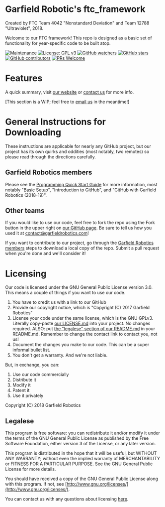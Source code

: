 # Garfield Robotic's ftc_framework
Created by FTC Team 4042 "Nonstandard Deviation" and Team 12788 "Ultraviolet", 2018.

Welcome to our FTC framework! This repo is designed as a basic set of functionality for year-specific code to be built atop. 

[![Maintenance](https://img.shields.io/badge/Maintained%3F-yes-green.svg)](https://github.com/ghs-robotics/ftc_framework/graphs/commit-activity)
[![License: GPL v3](https://img.shields.io/badge/License-GPL%20v3-blue.svg)](https://www.gnu.org/licenses/gpl-3.0)
[![GitHub watchers](https://img.shields.io/github/watchers/ghs-robotics/ftc_framework.svg?style=social&label=Watch&maxAge=2592000)](https://github.com/ghs-robotics/ftc_framework/watchers) 
[![GitHub stars](https://img.shields.io/github/stars/ghs-robotics/ftc_framework.svg?style=social&label=Star&maxAge=2592000)](https://github.com/ghs-robotics/ftc_framework/stargazers)
[![GitHub contributors](https://img.shields.io/github/contributors/ghs-robotics/ftc_framework.svg)](https://github.com/ghs-robotics/ftc_framework/graphs/contributors)
[![PRs Welcome](https://img.shields.io/badge/PRs-welcome-brightgreen.svg?style=rounded)](https://github.com/ghs-robotics/ftc_framework/pulls)

# Features

A quick summary, visit [our website](http://garfieldrobotics.com/) or [contact us](mailto:contact@garfieldrobotics.com) for more info.

[This section is a WIP; feel free to [email us](mailto:contact@garfieldrobotics.com) in the meantime!]

# General Instructions for Downloading

These instructions are applicable for nearly any GitHub project, but our project has its own quirks and oddities (most notably, two remotes) so please read through the directions carefully.

## Garfield Robotics members

Please see the [Programming Quick Start Guide](https://docs.google.com/document/d/18HkcGVUBCx-xuB1fTaNwWy_G-gSkZN36UPh0nA8P_rk/edit?usp=sharing) for more information, most notably "Basic Setup", "Introduction to GitHub", and "GitHub with Garfield Robotics (2018-19)".

## Other teams

If you would like to use our code, feel free to fork the repo using the Fork button in the upper right on [our GitHub page](https://github.com/ghs-robotics/ftc_framework). Be sure to tell us how you used it at [contact@garfieldrobotics.com](mailto:contact@garfieldrobotics.com)!

If you want to contribute to our project, go through the [Garfield Robotics members](#garfield-robotics-members) steps to download a local copy of the repo. Submit a pull request when you're done and we'll consider it!

# Licensing

Our code is licensed under the GNU General Public License version 3.0. This means a couple of things if you want to use our code. 
1. You have to credit us with a link to our GitHub
2. Provide our copyright notice, which is "Copyright (C) 2017 Garfield Robotics"
3. License your code under the same license, which is the GNU GPLv3. Literally copy-paste [our LICENSE.md](https://github.com/ghs-robotics/ftc_framework/blob/master/LICENSE.md) into your project. No changes required. ALSO: put [the "legalese" section of our README.md](https://github.com/ghs-robotics/ftc_framework/blob/master/README.md#legalese) in your README.md. Remember to change the contact link to contact you, not us!
4. Document the changes you make to our code. This can be a super informal bullet list.
5. You don't get a warranty. And we're not liable.

But, in exchange, you can:
1. Use our code commercially
2. Distribute it
3. Modify it
4. Patent it
5. Use it privately

Copyright (C) 2018 Garfield Robotics

## Legalese

This program is free software: you can redistribute it and/or modify it under the terms of the GNU General Public License as published by the Free Software Foundation, either version 3 of the License, or any later version.

This program is distributed in the hope that it will be useful, but WITHOUT ANY WARRANTY; without even the implied warranty of MERCHANTABILITY or FITNESS FOR A PARTICULAR PURPOSE.  See the GNU General Public License for more details.

You should have received a copy of the GNU General Public License along with this program.  If not, see [http://www.gnu.org/licenses/](http://www.gnu.org/licenses/).

You can contact us with any questions about licensing [here](mailto:contact@garfieldrobotics.com).
